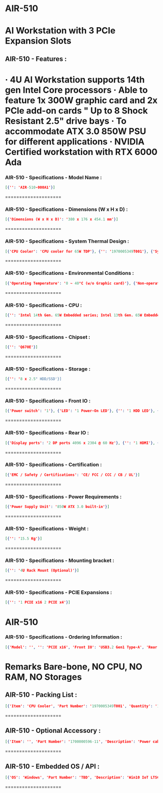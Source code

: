 # AIR-510
AI Workstation with 3 PCIe Expansion Slots
====================
## AIR-510 - Features :
· 4U Al Workstation supports 14th gen Intel Core processors
· Able to feature 1x 300W graphic card and 2x PCle add-on cards
" Up to 8 Shock Resistant 2.5" drive bays
· To accommodate ATX 3.0 850W PSU for different applications
· NVIDIA Certified workstation with RTX 6000 Ada
====================
### AIR-510 - Specifications - Model Name :
```json
[{'': 'AIR-510-000A1'}]
```
====================
### AIR-510 - Specifications - Dimensions (W x H x D) :
```json
[{'Dimensions (W x H x D)': '380 x 176 x 454.1 mm'}]
```
====================
### AIR-510 - Specifications - System Thermal Design :
```json
[{'CPU Cooler': 'CPU cooler for 65W TDP'}, {'': '1970005349T001'}, {'System Fan': '1 Fan Axial 91x91x25'}]
```
====================
### AIR-510 - Specifications - Environmental Conditions :
```json
[{'Operating Temperature': '0 ~ 40°C (w/o Graphic card)'}, {'Non-operating Temperature': '-20~60°C'}, {'Humidity': '10 ~ 95% @ 40° C, non-condensing'}, {'Vibration (5 ~5 00Hz)': '3Grms'}]
```
====================
### AIR-510 - Specifications - CPU :
```json
[{'': 'Intel 14th Gen. 65W Embedded series; Intel 13th Gen. 65W Embedded series;'}, {'': 'Intel 12th Gen. 65W Embedded series;'}]
```
====================
### AIR-510 - Specifications - Chipset :
```json
[{'': 'Q670E'}]
```
====================
### AIR-510 - Specifications - Storage :
```json
[{'': '8 x 2.5" HDD/SSD'}]
```
====================
### AIR-510 - Specifications - Front IO :
```json
[{'Power switch': '1'}, {'LED': '1 Power-On LED'}, {'': '1 HDD LED'}, {'Power remote Jack': '12.5¢ Jack'}, {'USB Type-A': '2 USB3.2 Gen1'}]
```
====================
### AIR-510 - Specifications - Rear IO :
```json
[{'Display ports': '2 DP ports 4096 x 2304 @ 60 Hz'}, {'': '1 HDMI'}, {'USB': '5 USB Gen2 x1'}, {'': '4 USB Gen1'}, {'': '1 USB Gen2 x2 Type-C'}, {'LAN': '2 RJ45 GbE'}, {'': 'LAN1: Intel I219LM'}, {'': 'LAN2: Intel I226V'}, {'Audio': '1 Mic-in, 1 Line-out'}]
```
====================
### AIR-510 - Specifications - Certification :
```json
[{'EMC / Safety / Certifications': 'CE/ FCC / CCC / CB / UL'}]
```
====================
### AIR-510 - Specifications - Power Requirements :
```json
[{'Power Supply Unit': '850W ATX 3.0 built-in'}]
```
====================
### AIR-510 - Specifications - Weight :
```json
[{'': '15.5 Kg'}]
```
====================
### AIR-510 - Specifications - Mounting bracket :
```json
[{'': '4U Rack Mount (Optional)'}]
```
====================
### AIR-510 - Specifications - PCIE Expansions :
```json
[{'': '1 PCIE x16 2 PCIE x4'}]
```
AIR-510
====================
### AIR-510 - Specifications - Ordering Information :
```json
[{'Model': '', '': 'PCIE x16', 'Front IO': 'USB3.2 Gen1 Type-A', 'Rear IO': 'Display Port'}, {'Model': 'AIR-510-000A1 Bare-bone', '': '1', 'Front IO': '2', 'Rear IO': '2'}]
```
Remarks Bare-bone, NO CPU, NO RAM, NO Storages
====================
## AIR-510 - Packing List :
```json
[{'Item': 'CPU Cooler', 'Part Number': '1970005349T001', 'Quantity': '1'}, {'Item': '2.5" Storage Metal Tray', 'Part Number': '1960115564N000', 'Quantity': '2'}, {'Item': 'SATA Cable', 'Part Number': '1700003194', 'Quantity': '8'}, {'Item': 'Screw M3*4 To Fix 2.5" Storage', 'Part Number': '1930005836-01', 'Quantity': '32'}, {'Item': 'CABLE TIE (P.G. GT-160M)', 'Part Number': '1992822010', 'Quantity': '6'}]
```
====================
## AIR-510 - Optional Accessory :
```json
[{'Item': '', 'Part Number': '1700000596-11', 'Description': 'Power cable 3-pin 183cm, China type'}, {'Item': '', 'Part Number': '1702031801', 'Description': 'Power cable 3-pin 183cm, UK type'}, {'Item': 'Power Cable', 'Part Number': '1702002600', 'Description': 'Power cable 3-pin 183cm, USA type'}, {'Item': 'Power Cable', 'Part Number': '1702002605', 'Description': 'Power cable 3-pin 183cm, Europe type'}, {'Item': 'Power Cable', 'Part Number': '1700000237-01', 'Description': 'Power cable 3-pin 183cm, Japan type'}]
```
====================
## AIR-510 - Embedded OS / API :
```json
[{'OS': 'Windows', 'Part Number': 'TBD', 'Description': 'Win10 IoT LTSC'}, {'OS': 'Ubuntu', 'Part Number': 'TBD', 'Description': 'Ubuntu 22.04'}]
```
====================
